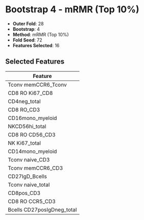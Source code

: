 # Bootstrap 4 - mRMR (Top 10%)

- **Outer Fold**: 28
- **Bootstrap**: 4
- **Method**: mRMR (Top 10%)
- **Fold Seed**: 72
- **Features Selected**: 16

## Selected Features

| Feature |
|---------|
| Tconv memCCR6_Tconv |
| CD8 RO Ki67_CD8 |
| CD4neg_total |
| CD8 RO_CD3 |
| CD16mono_myeloid |
| NKCD56hi_total |
| CD8 RO CD56_CD3 |
| NK Ki67_total |
| CD14mono_myeloid |
| Tconv naive_CD3 |
| Tconv memCCR6_CD3 |
| CD27IgD_Bcells |
| Tconv naive_total |
| CD8pos_CD3 |
| CD8 RO CCR5_CD3 |
| Bcells CD27posIgDneg_total |
